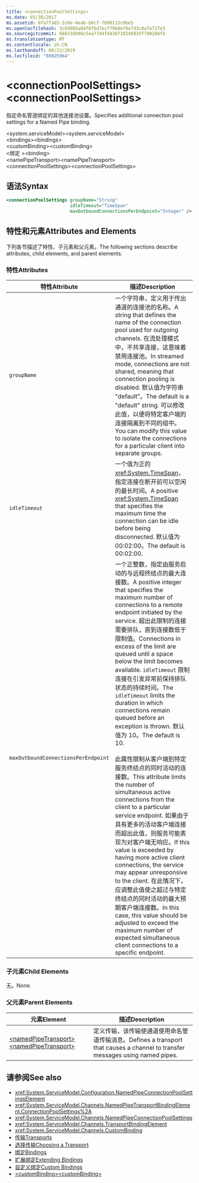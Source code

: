 ```yaml
---
title: <connectionPoolSettings>
ms.date: 03/30/2017
ms.assetid: 6fa7fa65-2c6e-4eab-b8cf-7690112c0be5
ms.openlocfilehash: 3c8d905a04f8f6d7ecff9b0ef9e7d3c8afa727e3
ms.sourcegitcommit: 68653db98c5ea7744fd438710248935f70020dfb
ms.translationtype: MT
ms.contentlocale: zh-CN
ms.lasthandoff: 08/22/2019
ms.locfileid: "69925964"
---
```

# <a name="connectionpoolsettings"></a><span data-ttu-id="acc2d-101">\<connectionPoolSettings></span><span class="sxs-lookup"><span data-stu-id="acc2d-101">\<connectionPoolSettings></span></span>
<span data-ttu-id="acc2d-102">指定命名管道绑定的其他连接池设置。</span><span class="sxs-lookup"><span data-stu-id="acc2d-102">Specifies additional connection pool settings for a Named Pipe binding.</span></span>  
  
 <span data-ttu-id="acc2d-103">\<system.serviceModel></span><span class="sxs-lookup"><span data-stu-id="acc2d-103">\<system.serviceModel></span></span>  
<span data-ttu-id="acc2d-104">\<bindings></span><span class="sxs-lookup"><span data-stu-id="acc2d-104">\<bindings></span></span>  
<span data-ttu-id="acc2d-105">\<customBinding></span><span class="sxs-lookup"><span data-stu-id="acc2d-105">\<customBinding></span></span>  
<span data-ttu-id="acc2d-106">\<绑定 ></span><span class="sxs-lookup"><span data-stu-id="acc2d-106">\<binding></span></span>  
<span data-ttu-id="acc2d-107">\<namePipeTransport></span><span class="sxs-lookup"><span data-stu-id="acc2d-107">\<namePipeTransport></span></span>  
<span data-ttu-id="acc2d-108">\<connectionPoolSettings></span><span class="sxs-lookup"><span data-stu-id="acc2d-108">\<connectionPoolSettings></span></span>  
  
## <a name="syntax"></a><span data-ttu-id="acc2d-109">语法</span><span class="sxs-lookup"><span data-stu-id="acc2d-109">Syntax</span></span>  
  
```xml  
<connectionPoolSettings groupName="String"
                        idleTimeout="TimeSpan"
                        maxOutboundConnectionsPerEndpoint="Integer" />
```  
  
## <a name="attributes-and-elements"></a><span data-ttu-id="acc2d-110">特性和元素</span><span class="sxs-lookup"><span data-stu-id="acc2d-110">Attributes and Elements</span></span>  
 <span data-ttu-id="acc2d-111">下列各节描述了特性、子元素和父元素。</span><span class="sxs-lookup"><span data-stu-id="acc2d-111">The following sections describe attributes, child elements, and parent elements.</span></span>  
  
### <a name="attributes"></a><span data-ttu-id="acc2d-112">特性</span><span class="sxs-lookup"><span data-stu-id="acc2d-112">Attributes</span></span>  
  
|<span data-ttu-id="acc2d-113">特性</span><span class="sxs-lookup"><span data-stu-id="acc2d-113">Attribute</span></span>|<span data-ttu-id="acc2d-114">描述</span><span class="sxs-lookup"><span data-stu-id="acc2d-114">Description</span></span>|  
|---------------|-----------------|  
|`groupName`|<span data-ttu-id="acc2d-115">一个字符串，定义用于传出通道的连接池的名称。</span><span class="sxs-lookup"><span data-stu-id="acc2d-115">A string that defines the name of the connection pool used for outgoing channels.</span></span> <span data-ttu-id="acc2d-116">在流处理模式中，不共享连接，这意味着禁用连接池。</span><span class="sxs-lookup"><span data-stu-id="acc2d-116">In streamed mode, connections are not shared, meaning that connection pooling is disabled.</span></span> <span data-ttu-id="acc2d-117">默认值为字符串 "default"。</span><span class="sxs-lookup"><span data-stu-id="acc2d-117">The default is a "default" string.</span></span> <span data-ttu-id="acc2d-118">可以修改此值，以便将特定客户端的连接隔离到不同的组中。</span><span class="sxs-lookup"><span data-stu-id="acc2d-118">You can modify this value to isolate the connections for a particular client into separate groups.</span></span>|  
|`idleTimeout`|<span data-ttu-id="acc2d-119">一个值为正的 <xref:System.TimeSpan>，指定连接在断开前可以空闲的最长时间。</span><span class="sxs-lookup"><span data-stu-id="acc2d-119">A positive <xref:System.TimeSpan> that specifies the maximum time the connection can be idle before being disconnected.</span></span> <span data-ttu-id="acc2d-120">默认值为 00:02:00。</span><span class="sxs-lookup"><span data-stu-id="acc2d-120">The default is 00:02:00.</span></span>|  
|`maxOutboundConnectionsPerEndpoint`|<span data-ttu-id="acc2d-121">一个正整数，指定由服务启动的与远程终结点的最大连接数。</span><span class="sxs-lookup"><span data-stu-id="acc2d-121">A positive integer that specifies the maximum number of connections to a remote endpoint initiated by the service.</span></span> <span data-ttu-id="acc2d-122">超出此限制的连接需要排队，直到连接数低于限制值。</span><span class="sxs-lookup"><span data-stu-id="acc2d-122">Connections in excess of the limit are queued until a space below the limit becomes available.</span></span> <span data-ttu-id="acc2d-123">`idleTimeout` 限制连接在引发异常前保持排队状态的持续时间。</span><span class="sxs-lookup"><span data-stu-id="acc2d-123">The `idleTimeout` limits the duration in which connections remain queued before an exception is thrown.</span></span> <span data-ttu-id="acc2d-124">默认值为 10。</span><span class="sxs-lookup"><span data-stu-id="acc2d-124">The default is 10.</span></span><br /><br /> <span data-ttu-id="acc2d-125">此属性限制从客户端到特定服务终结点的同时活动的连接数。</span><span class="sxs-lookup"><span data-stu-id="acc2d-125">This attribute limits the number of simultaneous active connections from the client to a particular service endpoint.</span></span> <span data-ttu-id="acc2d-126">如果由于具有更多的活动客户端连接而超出此值，则服务可能表现为对客户端无响应。</span><span class="sxs-lookup"><span data-stu-id="acc2d-126">If this value is exceeded by having more active client connections, the service may appear unresponsive to the client.</span></span> <span data-ttu-id="acc2d-127">在此情况下，应调整此值使之超过与特定终结点的同时活动的最大预期客户端连接数。</span><span class="sxs-lookup"><span data-stu-id="acc2d-127">In this case, this value should be adjusted to exceed the maximum number of expected simultaneous client connections to a specific endpoint.</span></span>|  
  
### <a name="child-elements"></a><span data-ttu-id="acc2d-128">子元素</span><span class="sxs-lookup"><span data-stu-id="acc2d-128">Child Elements</span></span>  
 <span data-ttu-id="acc2d-129">无。</span><span class="sxs-lookup"><span data-stu-id="acc2d-129">None.</span></span>  
  
### <a name="parent-elements"></a><span data-ttu-id="acc2d-130">父元素</span><span class="sxs-lookup"><span data-stu-id="acc2d-130">Parent Elements</span></span>  
  
|<span data-ttu-id="acc2d-131">元素</span><span class="sxs-lookup"><span data-stu-id="acc2d-131">Element</span></span>|<span data-ttu-id="acc2d-132">描述</span><span class="sxs-lookup"><span data-stu-id="acc2d-132">Description</span></span>|  
|-------------|-----------------|  
|[<span data-ttu-id="acc2d-133">\<namedPipeTransport></span><span class="sxs-lookup"><span data-stu-id="acc2d-133">\<namedPipeTransport></span></span>](namedpipetransport.md)|<span data-ttu-id="acc2d-134">定义传输，该传输使通道使用命名管道传输消息。</span><span class="sxs-lookup"><span data-stu-id="acc2d-134">Defines a transport that causes a channel to transfer messages using named pipes.</span></span>|  
  
## <a name="see-also"></a><span data-ttu-id="acc2d-135">请参阅</span><span class="sxs-lookup"><span data-stu-id="acc2d-135">See also</span></span>

- <xref:System.ServiceModel.Configuration.NamedPipeConnectionPoolSettingsElement>
- <xref:System.ServiceModel.Channels.NamedPipeTransportBindingElement.ConnectionPoolSettings%2A>
- <xref:System.ServiceModel.Channels.NamedPipeConnectionPoolSettings>
- <xref:System.ServiceModel.Channels.TransportBindingElement>
- <xref:System.ServiceModel.Channels.CustomBinding>
- [<span data-ttu-id="acc2d-136">传输</span><span class="sxs-lookup"><span data-stu-id="acc2d-136">Transports</span></span>](../../../wcf/feature-details/transports.md)
- [<span data-ttu-id="acc2d-137">选择传输</span><span class="sxs-lookup"><span data-stu-id="acc2d-137">Choosing a Transport</span></span>](../../../wcf/feature-details/choosing-a-transport.md)
- [<span data-ttu-id="acc2d-138">绑定</span><span class="sxs-lookup"><span data-stu-id="acc2d-138">Bindings</span></span>](../../../wcf/bindings.md)
- [<span data-ttu-id="acc2d-139">扩展绑定</span><span class="sxs-lookup"><span data-stu-id="acc2d-139">Extending Bindings</span></span>](../../../wcf/extending/extending-bindings.md)
- [<span data-ttu-id="acc2d-140">自定义绑定</span><span class="sxs-lookup"><span data-stu-id="acc2d-140">Custom Bindings</span></span>](../../../wcf/extending/custom-bindings.md)
- [<span data-ttu-id="acc2d-141">\<customBinding></span><span class="sxs-lookup"><span data-stu-id="acc2d-141">\<customBinding></span></span>](custombinding.md)
